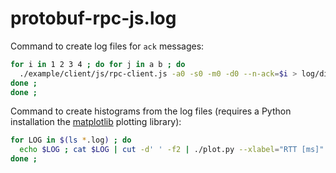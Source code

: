 # protobuf-rpc-js.log

[matplotlib]: http://matplotlib.org/

Command to create log files for `ack` messages:

```bash
for i in 1 2 3 4 ; do for j in a b ; do 
  ./example/client/js/rpc-client.js -a0 -s0 -m0 -d0 --n-ack=$i > log/diff-js.ack@$i-$j.log ; 
done ; 
done ;
```

Command to create histograms from the log files (requires a Python installation the [matplotlib] plotting library):

```bash
for LOG in $(ls *.log) ; do 
  echo $LOG ; cat $LOG | cut -d' ' -f2 | ./plot.py --xlabel="RTT [ms]" --suptitle="$LOG" -n 3.0 histogram ;
done ;
```
